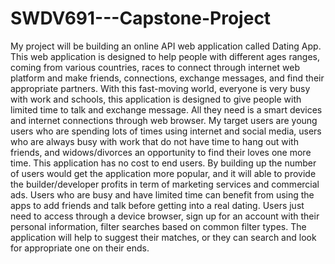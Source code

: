 # SWDV691---Capstone-Project

My project will be building an online API web application called Dating App. This web application is
designed to help people with different ages ranges, coming from various countries, races to connect
through internet web platform and make friends, connections, exchange messages, and find their
appropriate partners.
With this fast-moving world, everyone is very busy with work and schools, this application is designed to
give people with limited time to talk and exchange message. All they need is a smart devices and
internet connections through web browser.
My target users are young users who are spending lots of times using internet and social media, users
who are always busy with work that do not have time to hang out with friends, and widows/divorces an
opportunity to find their loves one more time.
This application has no cost to end users. By building up the number of users would get the application
more popular, and it will able to provide the builder/developer profits in term of marketing services and
commercial ads.
Users who are busy and have limited time can benefit from using the apps to add friends and talk before
getting into a real dating. Users just need to access through a device browser, sign up for an account
with their personal information, filter searches based on common filter types. The application will help
to suggest their matches, or they can search and look for appropriate one on their ends.
